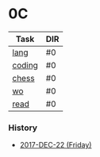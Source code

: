 
0C
======

| Task | DIR |
|------|-----|
| [lang](https://github.com/ttltrk/ELSE/blob/master/LAN/ENG/LAN.MD) | #0 |
| [coding](https://ttltrk.github.io/ttltrk.github.io/) | #0 | 
| [chess](https://github.com/ttltrk/ELSE/blob/master/CHESS/CHESS.MD) | #0 |
| [wo](https://github.com/ttltrk/ELSE/blob/master/PWR/PWR.MD) | #0 |
| [read](https://github.com/ttltrk/BKS/blob/master/README.MD) | #0 |


### History

- [2017-DEC-22 (Friday)](https://github.com/ttltrk/0con/blob/master/0con/HISTORY/2017-12-22.MD)

